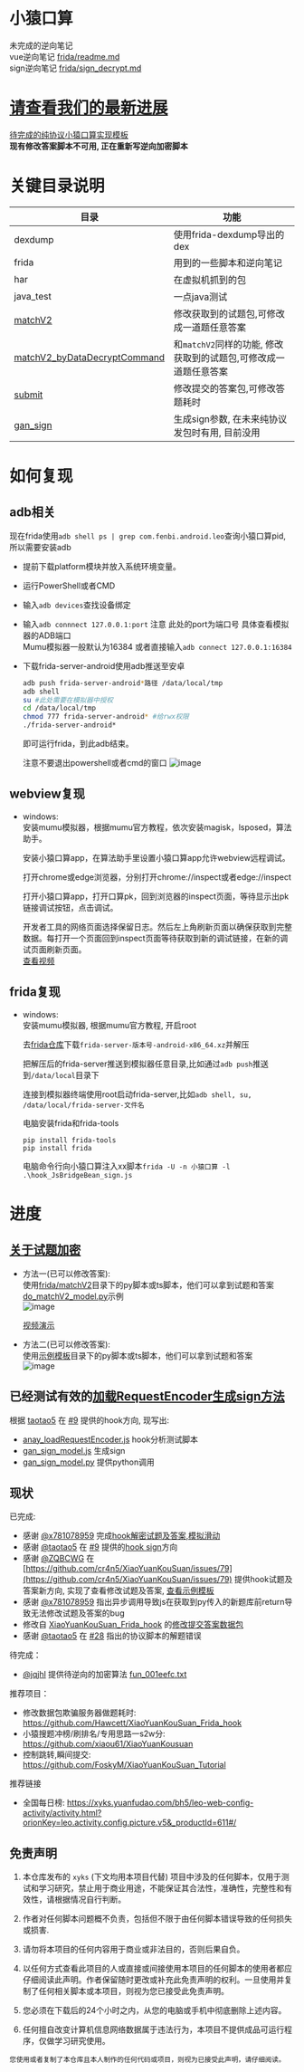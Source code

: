 # 小猿口算
未完成的逆向笔记  
vue逆向笔记 [frida/readme.md](frida/readme.md)  
sign逆向笔记 [frida/sign_decrypt.md](frida/sign_decrypt.md)

# [请查看我们的最新进展](frida/auto_answer/readme.md)
[待完成的纯协议小猿口算实现模板](frida/auto_answer/readme.md)  
**现有修改答案脚本不可用, 正在重新写逆向加密脚本**

# 关键目录说明

|目录|功能|
|--|--|
|dexdump|使用frida-dexdump导出的dex|
|frida|用到的一些脚本和逆向笔记|
|har|在虚拟机抓到的包|
|java_test|一点java测试| 
|[matchV2](frida/matchV2)|修改获取到的试题包,可修改成一道题任意答案|
|[matchV2_byDataDecryptCommand](frida/matchV2_byDataDecryptCommand)|和`matchV2`同样的功能, 修改获取到的试题包,可修改成一道题任意答案|
|[submit](frida/submit)|修改提交的答案包,可修改答题耗时|
|[gan_sign](frida/gan_sign)|生成sign参数, 在未来纯协议发包时有用, 目前没用|  


# 如何复现
## adb相关
现在frida使用`adb shell ps | grep com.fenbi.android.leo`查询小猿口算pid, 所以需要安装adb
- 提前下载platform模块并放入系统环境变量。  
- 运行PowerShell或者CMD  
- 输入`adb devices`查找设备绑定  
- 输入`adb connnect 127.0.0.1:port` 注意 此处的port为端口号 具体查看模拟器的ADB端口  
  Mumu模拟器一般默认为16384 或者直接输入`adb connect 127.0.0.1:16384` 
- 下载frida-server-android使用adb推送至安卓  
    ```sh
    adb push frida-server-android*路径 /data/local/tmp
    adb shell
    su #此处需要在模拟器中授权
    cd /data/local/tmp
    chmod 777 frida-server-android* #给rwx权限
    ./frida-server-android*
    ```
    即可运行frida，到此adb结束。  

    注意不要退出powershell或者cmd的窗口
    ![image](https://github.com/user-attachments/assets/4d0570db-4b13-4f50-b48a-bdb30eee24a4)

## webview复现
+ windows:  
    安装mumu模拟器，根据mumu官方教程，依次安装magisk，lsposed，算法助手。  

    安装小猿口算app，在算法助手里设置小猿口算app允许webview远程调试。  

    打开chrome或edge浏览器，分别打开chrome://inspect或者edge://inspect  

    打开小猿口算app，打开口算pk，回到浏览器的inspect页面，等待显示出pk链接调试按钮，点击调试。  

    开发者工具的网络页面选择保留日志。然后左上角刷新页面以确保获取到完整数据。每打开一个页面回到inspect页面等待获取到新的调试链接，在新的调试页面刷新页面。  
    [查看视频](./video/webview.mp4)

## frida复现
+ windows:  
    安装mumu模拟器, 根据mumu官方教程, 开启root  

    去[frida仓库](https://github.com/frida/frida/releases)下载`frida-server-版本号-android-x86_64.xz`并解压  

    把解压后的frida-server推送到模拟器任意目录,比如通过`adb push`推送到`/data/local`目录下  

    连接到模拟器终端使用root启动frida-server,比如`adb shell, su, /data/local/frida-server-文件名`  

    电脑安装frida和frida-tools
    ```
    pip install frida-tools
    pip install frida
    ```

    电脑命令行向小猿口算注入xx脚本`frida -U -n 小猿口算 -l .\hook_JsBridgeBean_sign.js`


# 进度
## [关于试题加密](https://github.com/xmexg/xyks/issues/9)
- 方法一(已可以修改答案):  
使用[frida/matchV2](/frida/matchV2)目录下的py脚本或ts脚本，他们可以拿到试题和答案
[do_matchV2_model.py](frida/matchV2/do_matchV2_model.py)示例  
![image](./image/change_res.png)

    [视频演示](/video/frida_matchV2.mp4)

- 方法二(已可以修改答案):  
使用[示例模板](frida/matchV2_byDataDecryptCommand)目录下的py脚本或ts脚本，他们可以拿到试题和答案  
![image](/image/change_json.png)


## 已经测试有效的[加载RequestEncoder生成sign方法](frida/gan_sign)
根据 [taotao5](https://github.com/taotao5) 在 [#9](https://github.com/xmexg/xyks/issues/9) 提供的hook方向, 现写出:  
+ [anay_loadRequestEncoder.js](frida/anay_loadRequestEncoder.js) hook分析测试脚本
+ [gan_sign_model.js](frida/gan_sign/gan_sign_model.js) 生成sign
+ [gan_sign_model.py](frida/gan_sign/gan_sign_model.py) 提供python调用




## 现状
已完成:   
+ 感谢 [@x781078959](https://github.com/x781078959) 完成[hook解密试题及答案,模拟滑动](frida/matchV2)  
+ 感谢 [@taotao5](https://github.com/taotao5) 在 [#9](https://github.com/xmexg/xyks/issues/9) 提供的[hook sign](frida/gan_sign)方向
+ 感谢 [@ZQBCWG](https://github.com/ZQBCWG) 在 [https://github.com/cr4n5/XiaoYuanKouSuan/issues/79](https://github.com/cr4n5/XiaoYuanKouSuan/issues/79) 提供hook试题及答案新方向, 实现了查看修改试题及答案, [查看示例模板](frida/matchV2_byDataDecryptCommand) 
+ 感谢 [@x781078959](https://github.com/x781078959) 指出异步调用导致js在获取到py传入的新题库前return导致无法修改试题及答案的bug
+ 修改自 [XiaoYuanKouSuan_Frida_hook](https://github.com/Hawcett/XiaoYuanKouSuan_Frida_hook) 的[修改提交答案数据包](frida/submit)
+ 感谢 [@taotao5](https://github.com/taotao5) 在 [#28](https://github.com/xmexg/xyks/issues/28) 指出的协议脚本的解题错误

待完成：
+ [@jqjhl](https://github.com/jqjhl) 提供待逆向的加密算法 [fun_001eefc.txt](资料/解密算法/fun_001eefc.txt)

推荐项目：
+ 修改数据包欺骗服务器做题耗时: https://github.com/Hawcett/XiaoYuanKouSuan_Frida_hook
+ 小猿搜题冲榜/刷排名/专用思路一s2w分: https://github.com/xiaou61/XiaoYuanKousuan
+ 控制跳转,瞬间提交: https://github.com/FoskyM/XiaoYuanKouSuan_Tutorial

推荐链接
+ 全国每日榜: https://xyks.yuanfudao.com/bh5/leo-web-config-activity/activity.html?orionKey=leo.activity.config.picture.v5&_productId=611#/

## 免责声明

1. 本仓库发布的 `xyks` (下文均用本项目代替) 项目中涉及的任何脚本，仅用于测试和学习研究，禁止用于商业用途，不能保证其合法性，准确性，完整性和有效性，请根据情况自行判断。

2. 作者对任何脚本问题概不负责，包括但不限于由任何脚本错误导致的任何损失或损害.

3. 请勿将本项目的任何内容用于商业或非法目的，否则后果自负。

4. 以任何方式查看此项目的人或直接或间接使用本项目的任何脚本的使用者都应仔细阅读此声明。作者保留随时更改或补充此免责声明的权利。一旦使用并复制了任何相关脚本或本项目，则视为您已接受此免责声明。

5. 您必须在下载后的24个小时之内，从您的电脑或手机中彻底删除上述内容。

6. 任何擅自改变计算机信息网络数据属于违法行为，本项目不提供成品可运行程序，仅做学习研究使用。

`您使用或者复制了本仓库且本人制作的任何代码或项目，则视为已接受此声明，请仔细阅读。`
